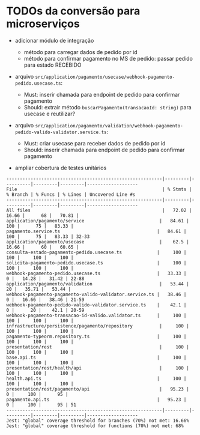 # TODOs da conversão para microserviços

* adicionar módulo de integração
  * método para carregar dados de pedido por id
  * método para confirmar pagamento no MS de pedido: passar pedido para estado RECEBIDO

* arquivo `src/application/pagamento/usecase/webhook-pagamento-pedido.usecase.ts`:
  * Must: inserir chamada para endpoint de pedido para confirmar pagamento
  * Should: extrair método `buscarPagamento(transacaoId: string)` para usecase e reutilizar?

* arquivo `src/application/pagamento/validation/webhook-pagamento-pedido-valido-validator.service.ts`:
  * Must: criar usecase para receber dados de pedido por id
  * Should: inserir chamada para endpoint de pedido para confirmar pagamento

* ampliar cobertura de testes unitários
```
----------------------------------------------------------|---------|----------|---------|---------|-------------------
File                                                      | % Stmts | % Branch | % Funcs | % Lines | Uncovered Line #s
----------------------------------------------------------|---------|----------|---------|---------|-------------------
All files                                                 |   72.02 |    16.66 |      68 |   70.81 |
application/pagamento/service                            |   84.61 |      100 |      75 |   83.33 |
pagamento.service.ts                                    |   84.61 |      100 |      75 |   83.33 | 32-33
application/pagamento/usecase                            |    62.5 |    16.66 |      60 |   60.65 |
consulta-estado-pagamento-pedido.usecase.ts             |     100 |      100 |     100 |     100 |
solicita-pagamento-pedido.usecase.ts                    |     100 |      100 |     100 |     100 |
webhook-pagamento-pedido.usecase.ts                     |   33.33 |        0 |   14.28 |   31.42 | 22-88
application/pagamento/validation                         |   53.44 |       20 |   35.71 |   53.44 |
webhook-pagamento-pagamento-valido-validator.service.ts |   38.46 |        0 |   16.66 |   38.46 | 21-59
webhook-pagamento-pedido-valido-validator.service.ts    |    42.1 |        0 |      20 |    42.1 | 20-59
webhook-pagamento-transacao-id-valido.validator.ts      |     100 |      100 |     100 |     100 |
infrastructure/persistence/pagamento/repository          |     100 |      100 |     100 |     100 |
pagamento-typeorm.repository.ts                         |     100 |      100 |     100 |     100 |
presentation/rest                                        |     100 |      100 |     100 |     100 |
base.api.ts                                             |     100 |      100 |     100 |     100 |
presentation/rest/health/api                             |     100 |      100 |     100 |     100 |
health.api.ts                                           |     100 |      100 |     100 |     100 |
presentation/rest/pagamento/api                          |   95.23 |        0 |     100 |      95 |
pagamento.api.ts                                        |   95.23 |        0 |     100 |      95 | 51
----------------------------------------------------------|---------|----------|---------|---------|-------------------
Jest: "global" coverage threshold for branches (70%) not met: 16.66%
Jest: "global" coverage threshold for functions (70%) not met: 68%
```